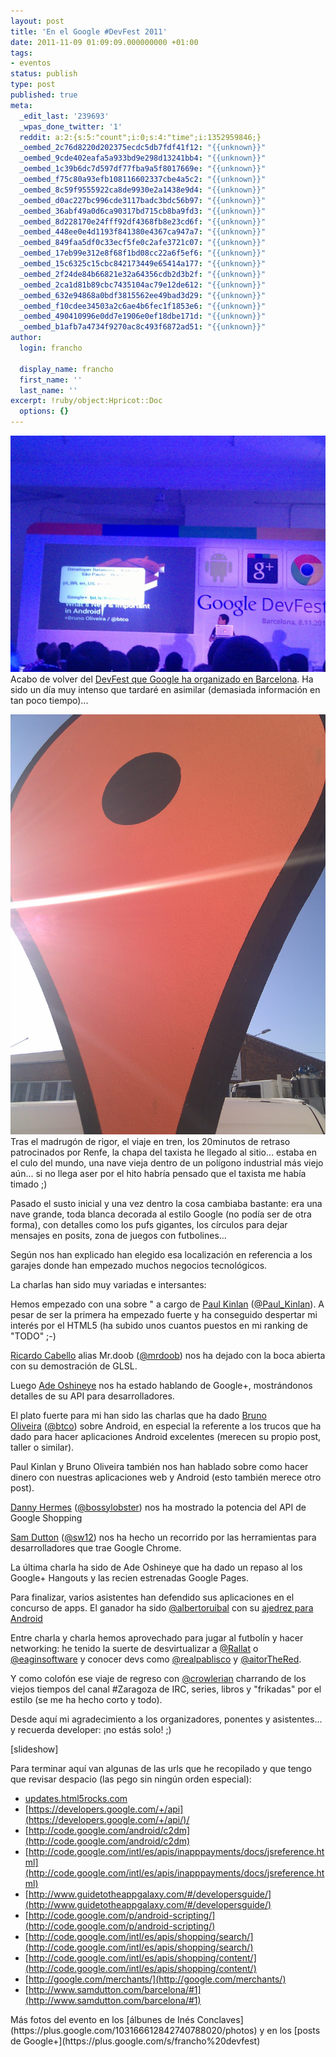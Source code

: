 ```yaml
---
layout: post
title: 'En el Google #DevFest 2011'
date: 2011-11-09 01:09:09.000000000 +01:00
tags:
- eventos
status: publish
type: post
published: true
meta:
  _edit_last: '239693'
  _wpas_done_twitter: '1'
  reddit: a:2:{s:5:"count";i:0;s:4:"time";i:1352959846;}
  _oembed_2c76d8220d202375ecdc5db7fdf41f12: "{{unknown}}"
  _oembed_9cde402eafa5a933bd9e298d13241bb4: "{{unknown}}"
  _oembed_1c39b6dc7d597df77fba9a5f8017669e: "{{unknown}}"
  _oembed_f75c80a93efb108116602337cbe4a5c2: "{{unknown}}"
  _oembed_8c59f9555922ca8de9930e2a1438e9d4: "{{unknown}}"
  _oembed_d0ac227bc996cde3117badc3bdc56b97: "{{unknown}}"
  _oembed_36abf49a0d6ca90317bd715cb8ba9fd3: "{{unknown}}"
  _oembed_8d228170e24fff92df4368fb8e23cd6f: "{{unknown}}"
  _oembed_448ee0e4d1193f841380e4367ca947a7: "{{unknown}}"
  _oembed_849faa5df0c33ecf5fe0c2afe3721c07: "{{unknown}}"
  _oembed_17eb99e312e8f68f1bd08cc22a6f5ef6: "{{unknown}}"
  _oembed_15c6325c15cbc842173449e65414a177: "{{unknown}}"
  _oembed_2f24de84b66821e32a64356cdb2d3b2f: "{{unknown}}"
  _oembed_2ca1d81b89cbc7435104ac79e12de612: "{{unknown}}"
  _oembed_632e94868a0bdf3815562ee49bad3d29: "{{unknown}}"
  _oembed_f10cdee34503a2c6ae4b6fec1f1853e6: "{{unknown}}"
  _oembed_490410996e0dd7e1906e0ef18dbe171d: "{{unknown}}"
  _oembed_b1afb7a4734f9270ac8c493f6872ad51: "{{unknown}}"
author:
  login: francho

  display_name: francho
  first_name: ''
  last_name: ''
excerpt: !ruby/object:Hpricot::Doc
  options: {}
---
```

![IMG_20111108_130843](/assets/img_20111108_130843.jpg)
Acabo de volver del [DevFest que Google ha organizado en Barcelona](https://sites.google.com/site/barcelonadevfest/). Ha sido un día muy intenso que tardaré en asimilar (demasiada información en tan poco tiempo)...

![IMG_20111108_094510](/assets/img_20111108_094510.jpg)Tras el madrugón de rigor, el viaje en tren, los 20minutos de retraso patrocinados por Renfe, la chapa del taxista he llegado al sitio... estaba en el culo del mundo, una nave vieja dentro de un polígono industrial más viejo aún... si no llega aser por el hito habría pensado que el taxista me había timado ;)

Pasado el susto inicial y una vez dentro la cosa cambiaba bastante: era una nave grande, toda blanca decorada al estilo Google (no podía ser de otra forma), con detalles como los pufs gigantes, los círculos para dejar mensajes en posits, zona de juegos con futbolines...

Según nos han explicado han elegido esa localización en referencia a los garajes donde han empezado muchos negocios tecnológicos.

La charlas han sido muy variadas e intersantes:

Hemos empezado con una sobre " a cargo de [Paul Kinlan](https://plus.google.com/116059998563577101552/posts) ([@Paul_Kinlan](https://twitter.com/#!/Paul_Kinlan)). A pesar de ser la primera ha empezado fuerte y ha conseguido despertar mi interés por el HTML5 (ha subido unos cuantos puestos en mi ranking de "TODO" ;-)

[Ricardo Cabello](https://plus.google.com/113862800338869870683/posts) alias Mr.doob ([@mrdoob](https://twitter.com/#!/mrdoob)) nos ha dejado con la boca abierta con su demostración de GLSL.

Luego [Ade Oshineye](https://plus.google.com/105037104815911535953/posts) nos ha estado hablando de Google+, mostrándonos detalles de su API para desarrolladores.

El plato fuerte para mi han sido las charlas que ha dado [Bruno Oliveira](https://plus.google.com/105037104815911535953/posts) ([@btco](https://twitter.com/#!/btco)) sobre Android, en especial la referente a los trucos que ha dado para hacer aplicaciones Android excelentes (merecen su propio post, taller o similar).

Paul Kinlan y Bruno Oliveira también nos han hablado sobre como hacer dinero con nuestras aplicaciones web y Android (esto también merece otro post).

[Danny Hermes](https://plus.google.com/114760865724135687241/posts) ([@bossylobster](https://twitter.com/#!/bossylobster)) nos ha mostrado la potencia del API de Google Shopping

[Sam Dutton](https://plus.google.com/104758683354871067458/posts) ([@sw12](https://twitter.com/#!/sw12)) nos ha hecho un recorrido por las herramientas para desarrolladores que trae Google Chrome.

La última charla ha sido de Ade Oshineye que ha dado un repaso al los Google+ Hangouts y las recien estrenadas Google Pages.

Para finalizar, varios asistentes han defendido sus aplicaciones en el concurso de apps. El ganador ha sido [@albertoruibal](https://twitter.com/#!/albertoruibal) con su [ajedrez para Android](http://www.mobialia.com/apps/chess/)

Entre charla y charla hemos aprovechado para jugar al futbolín y hacer networking: he tenido la suerte de desvirtualizar a [@Rallat](https://twitter.com/#!/rallat) o [@eaginsoftware](https://twitter.com/#!/eaginsoftware) y conocer devs como [@realpablisco](https://twitter.com/#!/realpablisco) y [@aitorTheRed](https://twitter.com/#!/aitorTheRed).

Y como colofón ese viaje de regreso con [@crowlerian](https://twitter.com/#!/crowlerian "Crowler") charrando de los viejos tiempos del canal #Zaragoza de IRC, series, libros y "frikadas" por el estilo (se me ha hecho corto y todo).

Desde aquí mi agradecimiento a los organizadores, ponentes y asistentes... y recuerda developer: ¡no estás solo! ;)

[slideshow]

Para terminar aquí van algunas de las urls que he recopilado y que tengo que revisar despacio (las pego sin ningún orden especial):

*   [updates.html5rocks.com](http://updates.html5rocks.com)
*   [https://developers.google.com/+/api](https://developers.google.com/+/api/)/
*   [http://code.google.com/android/c2dm](http://code.google.com/android/c2dm)
*   [http://code.google.com/intl/es/apis/inapppayments/docs/jsreference.html](http://code.google.com/intl/es/apis/inapppayments/docs/jsreference.html)
*   [http://www.guidetotheappgalaxy.com/#/developersguide/](http://www.guidetotheappgalaxy.com/#/developersguide/)
*   [http://code.google.com/p/android-scripting/](http://code.google.com/p/android-scripting/)
*   [http://code.google.com/intl/es/apis/shopping/search/](http://code.google.com/intl/es/apis/shopping/search/)
*   [http://code.google.com/intl/es/apis/shopping/content/](http://code.google.com/intl/es/apis/shopping/content/)
*   [http://google.com/merchants/](http://google.com/merchants/)
*   [http://www.samdutton.com/barcelona/#1](http://www.samdutton.com/barcelona/#1)

<div>Más fotos del evento en los [álbunes de Inés Conclaves](https://plus.google.com/103166612842740788020/photos) y en los [posts de Google+](https://plus.google.com/s/francho%20devfest)</div>
